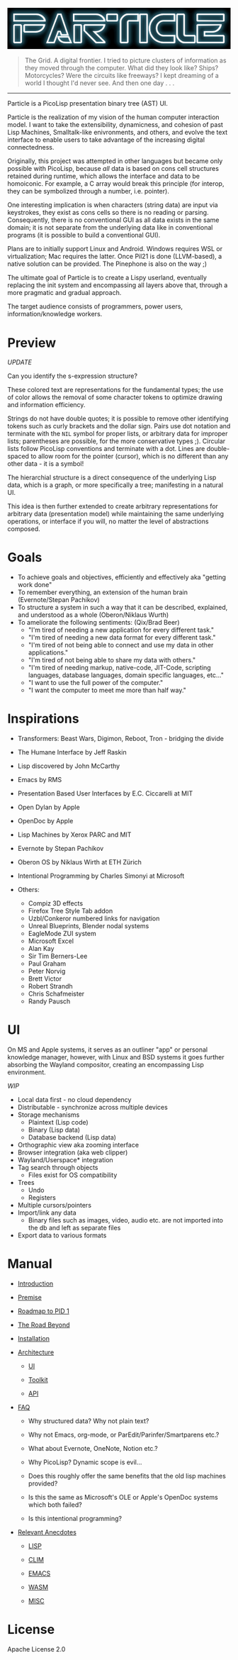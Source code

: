 ![PARTICLE LOGO](https://github.com/Seteeri/Particle/blob/master/art/particle.png)

> The Grid. A digital frontier. I tried to picture clusters of
information as they moved through the computer. What did they look like?
 Ships? Motorcycles? Were the circuits like freeways? I kept dreaming of
  a world I thought I'd never see. And then one day . . .

---

Particle is a PicoLisp presentation binary tree (AST) UI.

Particle is the realization of my vision of the human computer interaction model. I want to take the extensibility, dynamicness, and cohesion of past Lisp Machines, Smalltalk-like enivronments, and others, and evolve the text interface to enable users to take advantage of the increasing digital connectedness.

Originally, this project was attempted in other languages but became only possible with PicoLisp, because *all* data is based on cons cell structures retained during runtime, which allows the interface and data to be homoiconic. For example, a C array would break this principle (for interop, they can be symbolized through a number, i.e. pointer).

One interesting implication is when characters (string data) are input via keystrokes, they exist as cons cells so there is no reading or parsing. Consequently, there is no conventional GUI as all data exists in the same domain; it is not separate from the underlying data like in conventional programs (it is possible to build a conventional GUI).

Plans are to initially support Linux and Android. Windows requires WSL or virtualization; Mac requires the latter. Once Pil21 is done (LLVM-based), a native solution can be provided. The Pinephone is also on the way ;)

The ultimate goal of Particle is to create a Lispy userland, eventually replacing the init system and encompassing all layers above that, through a more pragmatic and gradual approach.

The target audience consists of programmers, power users, information/knowledge workers.

# Preview

*UPDATE*

Can you identify the s-expression structure?

These colored text are representations for the fundamental types; the use of color allows the removal of some character tokens to optimize drawing and information efficiency.

Strings do not have double quotes; it is possible to remove other identifying tokens such as curly brackets and the dollar sign. Pairs use dot notation and terminate with the `NIL` symbol for proper lists, or arbitrary data for improper lists; parentheses are possible, for the more conservative types ;). Circular lists follow PicoLisp conventions and terminate with a dot. Lines are double-spaced to allow room for the pointer (cursor), which is no different than any other data - it is a symbol!

The hierarchial structure is a direct consequence of the underlying Lisp data, which is a graph, or more specifically a tree; manifesting in a natural UI. 

This idea is then further extended to create arbitrary representations for arbitrary data (presentation model) while maintaining the same underlying operations, or interface if you will, no matter the level of abstractions composed.

# Goals

* To achieve goals and objectives, efficiently and effectively aka "getting work done"
* To remember everything, an extension of the human brain (Evernote/Stepan Pachikov)
* To structure a system in such a way that it can be described, explained, and understood as a whole (Oberon/Niklaus Wurth)
* To ameliorate the following sentiments: (Qix/Brad Beer)
  * "I'm tired of needing a new application for every different task."
  * "I'm tired of needing a new data format for every different task."
  * "I'm tired of not being able to connect and use my data in other applications."
  * "I'm tired of not being able to share my data with others."
  * "I'm tired of needing markup, native-code, JIT-Code, scripting languages, database languages, domain specific languages, etc..."
  * "I want to use the full power of the computer."
  * "I want the computer to meet me more than half way."

# Inspirations

* Transformers: Beast Wars, Digimon, Reboot, Tron - bridging the divide
* The Humane Interface by Jeff Raskin
* Lisp discovered by John McCarthy
* Emacs by RMS
* Presentation Based User Interfaces by E.C. Ciccarelli at MIT
* Open Dylan by Apple
* OpenDoc by Apple
* Lisp Machines by Xerox PARC and MIT
* Evernote by Stepan Pachikov
* Oberon OS by Niklaus Wirth at ETH Zürich
* Intentional Programming by Charles Simonyi at Microsoft
  
* Others:

  * Compiz 3D effects
  * Firefox Tree Style Tab addon
  * Uzbl/Conkeror numbered links for navigation
  * Unreal Blueprints, Blender nodal systems
  * EagleMode ZUI system
  * Microsoft Excel
  * Alan Kay
  * Sir Tim Berners-Lee
  * Paul Graham
  * Peter Norvig
  * Brett Victor
  * Robert Strandh
  * Chris Schafmeister
  * Randy Pausch

# UI

On MS and Apple systems, it serves as an outliner "app" or personal knowledge manager, however, with Linux and BSD systems it goes further absorbing the Wayland compositor, creating an encompassing Lisp environment.

*WIP*
* Local data first - no cloud dependency
* Distributable - synchronize across multiple devices
* Storage mechanisms
  * Plaintext (Lisp code)
  * Binary (Lisp data)
  * Database backend (Lisp data)
* Orthographic view aka zooming interface
* Browser integration (aka web clipper)
* Wayland/Userspace* integration
* Tag search through objects
  * Files exist for OS compatibility
* Trees
  * Undo
  * Registers
* Multiple cursors/pointers
* Import/link any data
  * Binary files such as images, video, audio etc. are not imported into the db and left as separate files
* Export data to various formats
  
# Manual

* [Introduction](https://github.com/Seteeri/Particle/tree/master/doc/INTRO.md)

* [Premise](https://github.com/Seteeri/Particle/tree/master/doc/PREMISE.md)

* [Roadmap to PID 1](https://github.com/Seteeri/Particle/tree/master/doc/INTRO.md)

* [The Road Beyond](https://github.com/Seteeri/Particle/tree/master/doc/INTRO.md)

* [Installation](https://github.com/Seteeri/Particle/tree/master/doc/INTRO.md)

* [Architecture](https://github.com/Seteeri/Particle/tree/master/doc/INTRO.md)

  * [UI](https://github.com/Seteeri/Particle/tree/master/doc/UI.md)

  * [Toolkit](https://github.com/Seteeri/Particle/tree/master/doc/TK.md)

  * [API](https://github.com/Seteeri/Particle/tree/master/doc/API.md)

* [FAQ](https://github.com/Seteeri/Particle/tree/master/doc/FAQ.md)

  * Why structured data? Why not plain text?

  * Why not Emacs, org-mode, or ParEdit/Parinfer/Smartparens etc.?

  * What about Evernote, OneNote, Notion etc.?

  * Why PicoLisp? Dynamic scope is evil...

  * Does this roughly offer the same benefits that the old lisp machines provided?

  * Is this the same as Microsoft's OLE or Apple's OpenDoc systems which both failed?

  * Is this intentional programming?

* [Relevant Anecdotes](https://github.com/Seteeri/Particle/tree/master/doc/INTRO.md)

  * [LISP](https://github.com/Seteeri/Particle/tree/master/doc/ANECDOTES-LISP.md)

  * [CLIM](https://github.com/Seteeri/Particle/tree/master/doc/ANECDOTES-CLIM.md)

  * [EMACS](https://github.com/Seteeri/Particle/tree/master/doc/ANECDOTES-EMACS.md)

  * [WASM](https://github.com/Seteeri/Particle/tree/master/doc/ANECDOTES-WASM.md)

  * [MISC](https://github.com/Seteeri/Particle/tree/master/doc/ANECDOTES-MISC.md)

# License

Apache License 2.0

